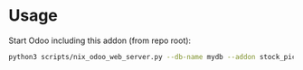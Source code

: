 # Usage

Start Odoo including this addon (from repo root):

```bash
python3 scripts/nix_odoo_web_server.py --db-name mydb --addon stock_picking_purchase_order_link
```
